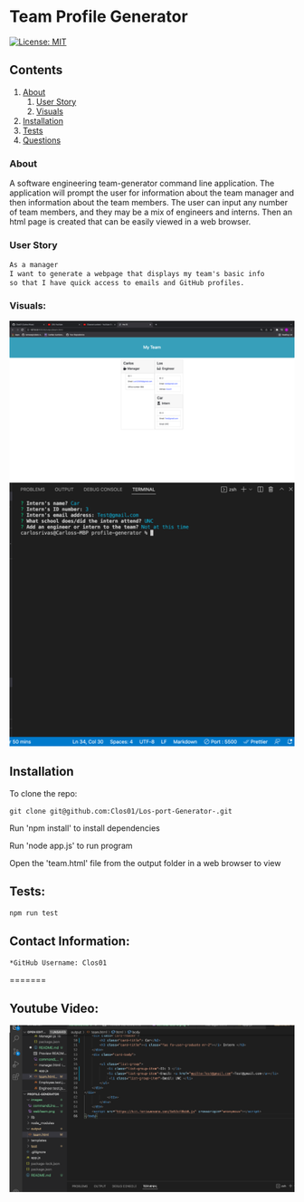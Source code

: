 # Team Profile Generator

[![License: MIT](https://img.shields.io/badge/License-MIT-yellow.svg)](https://opensource.org/licenses/MIT) 


## Contents

1. [About](#about)
    1. [User Story](#user%20story)
    2. [Visuals](#visuals)
2. [Installation](#installation)
3. [Tests](#Tests)
4. [Questions](#Contact-Information)

### About

A software engineering team-generator command line application. The application will prompt the user for information about the team manager and then information about the team members. The user can input any number of team members, and they may be a mix of engineers and interns. Then an html page is created that can be easily viewed in a web browser.

### User Story

    As a manager
    I want to generate a webpage that displays my team's basic info
    so that I have quick access to emails and GitHub profiles.




### Visuals:


![Screenshot of load page](/images/webTeam.png)
![Screenshot of app working](/images/commandLine.png)

## Installation

To clone the repo:
```
git clone git@github.com:Clos01/Los-port-Generator-.git
``` 
Run 'npm install' to install dependencies

Run 'node app.js' to run program

Open the 'team.html' file from the output folder in a web browser to view


## Tests:

    npm run test

## Contact Information:
    *GitHub Username: Clos01


=======


## Youtube Video:
[![IMAGE ALT TEXT HERE](/images/screenshotForYouTube.png)](https://youtu.be/aMyWH_-P8Yw)


